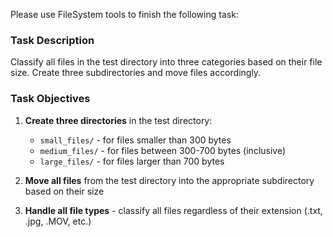 Please use FileSystem tools to finish the following task:

### Task Description

Classify all files in the test directory into three categories based on their file size. Create three subdirectories and move files accordingly.

### Task Objectives

1. **Create three directories** in the test directory:

   - `small_files/` - for files smaller than 300 bytes
   - `medium_files/` - for files between 300-700 bytes (inclusive)
   - `large_files/` - for files larger than 700 bytes
2. **Move all files** from the test directory into the appropriate subdirectory based on their size
3. **Handle all file types** - classify all files regardless of their extension (.txt, .jpg, .MOV, etc.)
